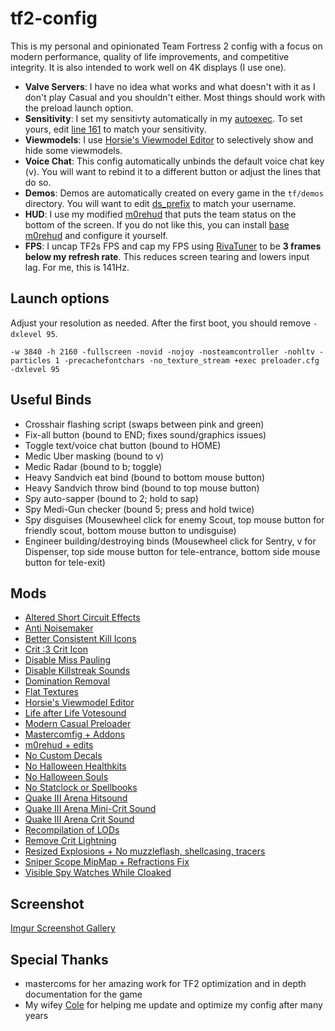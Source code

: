 # tf2-config

This is my personal and opinionated Team Fortress 2 config with a focus on modern performance, quality of life improvements, and competitive integrity. It is also intended to work well on 4K displays (I use one).

- **Valve Servers**: I have no idea what works and what doesn't with it as I don't play Casual and you shouldn't either. Most things should work with the preload launch option.
- **Sensitivity**: I set my sensitivty automatically in my [autoexec](cfg/overrides/autoexec.cfg). To set yours, edit [line 161](cfg/overrides/autoexec.cfg#161) to match your sensitivity.
- **Viewmodels**: I use [Horsie's Viewmodel Editor](https://github.com/a-horsey/horsies-viewmodel-editor) to selectively show and hide some viewmodels.
- **Voice Chat**: This config automatically unbinds the default voice chat key (v). You will want to rebind it to a different button or adjust the lines that do so.
- **Demos**: Demos are automatically created on every game in the `tf/demos` directory. You will want to edit [ds_prefix](cfg/overrides/autoexec.cfg#22) to match your username.
- **HUD**: I use my modified [m0rehud](custom/m0rehud) that puts the team status on the bottom of the screen. If you do not like this, you can install [base m0rehud](https://github.com/Hypnootize/m0rehud) and configure it yourself.
- **FPS**: I uncap TF2s FPS and cap my FPS using [RivaTuner](https://www.guru3d.com/download/rtss-rivatuner-statistics-server-download/) to be **3 frames below my refresh rate**. This reduces screen tearing and lowers input lag. For me, this is 141Hz.

## Launch options
Adjust your resolution as needed. After the first boot, you should remove `-dxlevel 95`.

`-w 3840 -h 2160 -fullscreen -novid -nojoy -nosteamcontroller -nohltv -particles 1 -precachefontchars -no_texture_stream +exec preloader.cfg -dxlevel 95`

## Useful Binds

- Crosshair flashing script (swaps between pink and green)
- Fix-all button (bound to END; fixes sound/graphics issues)
- Toggle text/voice chat button (bound to HOME)
- Medic Uber masking (bound to v)
- Medic Radar (bound to b; toggle)
- Heavy Sandvich eat bind (bound to bottom mouse button)
- Heavy Sandvich throw bind (bound to top mouse button)
- Spy auto-sapper (bound to 2; hold to sap)
- Spy Medi-Gun checker (bound 5; press and hold twice)
- Spy disguises (Mousewheel click for enemy Scout, top mouse button for friendly scout, bottom mouse button to undisguise)
- Engineer building/destroying binds (Mousewheel click for Sentry, v for Dispenser, top side mouse button for tele-entrance, bottom side mouse button for tele-exit)

## Mods

* [Altered Short Circuit Effects](https://gamebanana.com/mods/11900)
* [Anti Noisemaker](https://cobyyolo.vip/mods/files/Anti-Noisemaker.vpk)
* [Better Consistent Kill Icons](https://gamebanana.com/mods/406361)
* [Crit :3 Crit Icon](https://gamebanana.com/mods/471823)
* [Disable Miss Pauling](https://gamebanana.com/mods/325900)
* [Disable Killstreak Sounds](custom/sound/customsounds/sound/misc/killstreak.wav)
* [Domination Removal](https://gamebanana.com/mods/36617)
* [Flat Textures](https://github.com/JarateKing/CleanTF2plus)
* [Horsie's Viewmodel Editor](https://github.com/a-horsey/horsies-viewmodel-editor)
* [Life after Life Votesound](https://gamebanana.com/sounds/63961)
* [Modern Casual Preloader](https://gamebanana.com/wips/79779)
* [Mastercomfig + Addons](https://mastercomfig.com)
* [m0rehud + edits](custom/m0rehud)
* [No Custom Decals](https://gamebanana.com/mods/295666)
* [No Halloween Healthkits](https://gamebanana.com/mods/401775)
* [No Halloween Souls](https://drive.google.com/file/d/1Yss7TO_o3zr0b3Xmg45OHBa78WUZNA_f)
* [No Statclock or Spellbooks](https://gamebanana.com/mods/470051)
* [Quake III Arena Hitsound](https://gamebanana.com/sounds/21865)
* [Quake III Arena Mini-Crit Sound](https://gamebanana.com/sounds/22789)
* [Quake III Arena Crit Sound](https://gamebanana.com/sounds/22809)
* [Recompilation of LODs](https://gamebanana.com/mods/482999)
* [Remove Crit Lightning](https://gamebanana.com/mods/11813)
* [Resized Explosions + No muzzleflash, shellcasing, tracers](https://comfig.app/app)
* [Sniper Scope MipMap + Refractions Fix](https://gamebanana.com/mods/388222)
* [Visible Spy Watches While Cloaked](https://gamebanana.com/mods/206225)

## Screenshot
[Imgur Screenshot Gallery](https://imgur.com/a/KNSk1Kj)

## Special Thanks

* mastercoms for her amazing work for TF2 optimization and in depth documentation for the game
* My wifey [Cole](https://github.com/colepaws) for helping me update and optimize my config after many years
